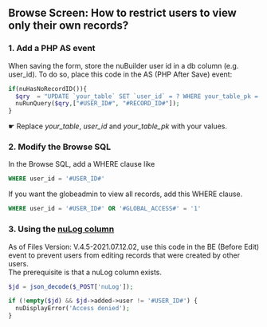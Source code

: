 ## Browse Screen: How to restrict users to view only their own records?

### 1. Add a PHP AS event

When saving the form, store the nuBuilder user id in a db column (e.g. user_id).
To do so, place this code in the AS (PHP After Save) event:

```php
if(nuHasNoRecordID()){
  $qry  = "UPDATE `your_table` SET `user_id` = ? WHERE your_table_pk = ?";
  nuRunQuery($qry,["#USER_ID#", "#RECORD_ID#"]); 
}
```

☛ Replace *your_table*, *user_id* and *your_table_pk* with your values.


### 2. Modify the Browse SQL

In the Browse SQL, add a WHERE clause like

```sql
WHERE user_id = '#USER_ID#'
```

If you want the globeadmin to view all records, add this WHERE clause.

```sql
WHERE user_id = '#USER_ID#' OR '#GLOBAL_ACCESS#' = '1'
```

### 3. Using the [nuLog column](https://wiki.nubuilder.net/nubuilderforte/index.php/Logging_Activity)

As of Files Version: V.4.5-2021.07.12.02, use this code in the BE (Before Edit) event to prevent users from editing records that were created by other users.  
The prerequisite is that a nuLog column exists. 

```php
$jd = json_decode($_POST['nuLog']);

if (!empty($jd) && $jd->added->user != '#USER_ID#') {
  nuDisplayError('Access denied');
}
```

